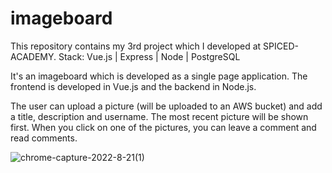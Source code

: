# imageboard

This repository contains my 3rd project which I developed at SPICED-ACADEMY.
Stack: Vue.js | Express | Node | PostgreSQL

It's an imageboard which is developed as a single page application. The frontend is developed in Vue.js and the backend in Node.js.

The user can upload a picture (will be uploaded to an AWS bucket) and add a title, description and username. The most recent picture will be shown first. When you click on one of the pictures, you can leave a comment and read comments. 

![chrome-capture-2022-8-21(1)](https://user-images.githubusercontent.com/106035313/191540423-7c249287-ad0e-47c1-afa0-6307d15d9c87.gif)
